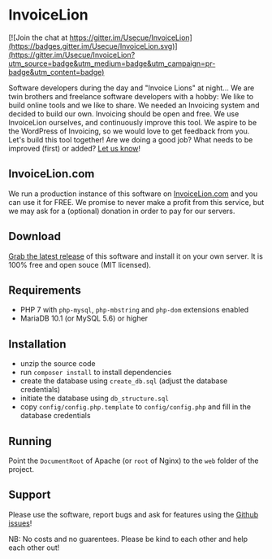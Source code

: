 # InvoiceLion

[![Join the chat at https://gitter.im/Usecue/InvoiceLion](https://badges.gitter.im/Usecue/InvoiceLion.svg)](https://gitter.im/Usecue/InvoiceLion?utm_source=badge&utm_medium=badge&utm_campaign=pr-badge&utm_content=badge)

Software developers during the day and "Invoice Lions" at night... We are twin brothers and freelance software developers with a hobby: We like to build online tools and we like to share. 
We needed an Invoicing system and decided to build our own. Invoicing should be open and free. We use InvoiceLion ourselves, and continuously improve this tool. We aspire to be the WordPress of Invoicing, so we would love to get feedback from you. Let's build this tool together! Are we doing a good job? What needs to be improved (first) or added? [Let us know](https://gitter.im/Usecue/InvoiceLion)!

## InvoiceLion.com

We run a production instance of this software on [InvoiceLion.com](https://www.invoicelion.com) and you can use it for FREE.
We promise to never make a profit from this service, but we may ask for a (optional) donation in order to pay for our servers.

## Download

[Grab the latest release](https://github.com/Usecue/InvoiceLion/releases) of this software and install it on your own server. It is 100% free and open souce (MIT licensed).

## Requirements

- PHP 7 with `php-mysql`, `php-mbstring` and `php-dom` extensions enabled
- MariaDB 10.1 (or MySQL 5.6) or higher

## Installation

- unzip the source code
- run `composer install` to install dependencies
- create the database using `create_db.sql` (adjust the database credentials)
- initiate the database using `db_structure.sql`
- copy `config/config.php.template` to `config/config.php` and fill in the database credentials

## Running

Point the `DocumentRoot` of Apache (or `root` of Nginx) to the `web` folder of the project.

## Support

Please use the software, report bugs and ask for features using the [Github issues](https://github.com/Usecue/InvoiceLion/issues)!

NB: No costs and no guarentees. Please be kind to each other and help each other out!
